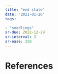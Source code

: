 ```yaml
---
title: "end state"
date: "2021-01-26"
tags:

- "seedlings"
sr-due: 2022-12-29
sr-interval: 3
sr-ease: 250
---
```




# References

